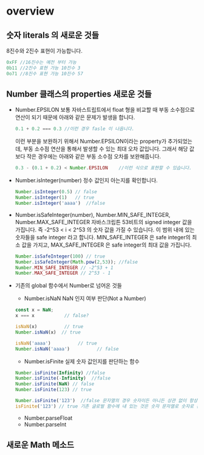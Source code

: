 # overview

## 숫자 literals 의 새로운 것들

8진수와 2진수 표현이 가능합니다.
```javascript
0xFF //16진수는 예전 부터 가능
0b11 //2진수 표현 가능 10진수 3
0o71 //8진수 표현 가능 10진수 57
```

## Number 클래스의 properties 새로운 것들

* Number.EPSILON
  보통 자바스트립트에서 float 형을 비교할 때 부동 소수점으로 연산이 되기 때문에 아래와 같은 문제가 발생을 합니다.
  ```javascript
  0.1 + 0.2 === 0.3 //이런 경우 fasle 이 나옵니다.
  ```
  이런 부분을 보완하기 위해서 Number.EPSILON이라는 property가 추가되었는데, 부동 소수점 연산을 통해서 발생할 수 있는 최대 오차 값입니다. 그래서 해당 값보다 작은 경우에는 아래와 같은 부동 소수점 오차를 보완해줍니다.  
  ```javascript
  0.3 - (0.1 + 0.2) < Number.EPSILON    //이런 식으로 표현할 수 있습니다.
  ```
* Number.isInteger(number)
  정수 값인지 아는지를 확인합니다.
  ```javascript
  Number.isInteger(0.5) // false
  Number.isInteger(1)   // true
  Number.isInteger('aaaa')  //false
  ```
* Number.isSafeInteger(number), Number.MIN_SAFE_INTEGER, Number.MAX_SAFE_INTEGER
  자바스크립튼 53비트의 signed integer 값을 가집니다. 즉 -2^53 < i < 2^53 의 숫자 값을 가질 수 있습니다. 이 범위 내에 있는 숫자들을 safe integer 라고 합니다. MIN_SAFE_INTEGER 은 safe integer의 최소 값을 가지고, MAX_SAFE_INTEGER 은 safe integer의 최대 값을 가집니다.
  ```javascript
  Number.isSafeInteger(100) // true
  Number.isSafeInteger(Math.pow(2,53)); //false
  Number.MIN_SAFE_INTEGER // -2^53 + 1
  Number.MAX_SAFE_INTEGER // 2^53 - 1
  ```
* 기존의 global 함수에서 Number로 넘어온 것들

  * Number.isNaN
  NaN 인지 여부 판단(Not a Number)
  ```javascript
  const x = NaN; 
  x === x           // false?

  isNaN(x)          // true
  Number.isNaN(x)  // true

  isNaN('aaaa')          // true
  Number.isNaN('aaaa')          // false
  ```
  * Number.isFinite
  실제 숫자 값인지를 판단하는 함수
  ```javascript
  Number.isFinite(Infinity) //false
  Number.isFinite(-Infinity)  //false
  Number.isFinite(NaN) // false
  Number.isFinite(123) // true

  Number.isFinite('123')  //false 문자열의 경우 숫자이든 아니든 상관 없이 항상 false
  isFinite('123') // true 기존 글로벌 함수에 내 있는 것은 숫자 문자열로 숫자로 판단함
  ```
  * Number.parseFloat
  * Number.parseInt

## 새로운 Math 메소드